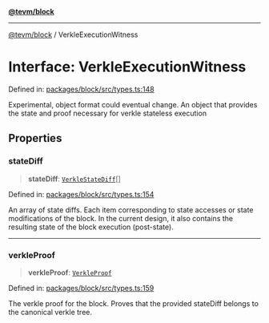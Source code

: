 [**@tevm/block**](../README.md)

***

[@tevm/block](../globals.md) / VerkleExecutionWitness

# Interface: VerkleExecutionWitness

Defined in: [packages/block/src/types.ts:148](https://github.com/evmts/tevm-monorepo/blob/main/packages/block/src/types.ts#L148)

Experimental, object format could eventual change.
An object that provides the state and proof necessary for verkle stateless execution

## Properties

### stateDiff

> **stateDiff**: [`VerkleStateDiff`](VerkleStateDiff.md)[]

Defined in: [packages/block/src/types.ts:154](https://github.com/evmts/tevm-monorepo/blob/main/packages/block/src/types.ts#L154)

An array of state diffs.
Each item corresponding to state accesses or state modifications of the block.
In the current design, it also contains the resulting state of the block execution (post-state).

***

### verkleProof

> **verkleProof**: [`VerkleProof`](VerkleProof.md)

Defined in: [packages/block/src/types.ts:159](https://github.com/evmts/tevm-monorepo/blob/main/packages/block/src/types.ts#L159)

The verkle proof for the block.
Proves that the provided stateDiff belongs to the canonical verkle tree.
